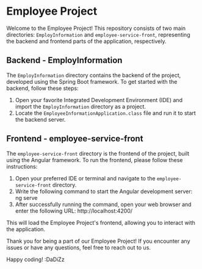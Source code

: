 # Employee Project

Welcome to the Employee Project! This repository consists of two main directories: `EmployInformation` and `employee-service-front`, representing the backend and frontend parts of the application, respectively.

## Backend - EmployInformation

The `EmployInformation` directory contains the backend of the project, developed using the Spring Boot framework. To get started with the backend, follow these steps:

1. Open your favorite Integrated Development Environment (IDE) and import the `EmployInformation` directory as a project.
2. Locate the `EmployeeInformationApplication.class` file and run it to start the backend server.

## Frontend - employee-service-front

The `employee-service-front` directory is the frontend of the project, built using the Angular framework. To run the frontend, please follow these instructions:

1. Open your preferred IDE or terminal and navigate to the `employee-service-front` directory.
2. Write the following command to start the Angular development server: ng serve
3.  After successfully running the command, open your web browser and enter the following URL: http://localhost:4200/

This will load the Employee Project's frontend, allowing you to interact with the application.

Thank you for being a part of our Employee Project! If you encounter any issues or have any questions, feel free to reach out to us.

Happy coding! :DaDiZz
